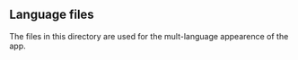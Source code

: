 Language files
--------

The files in this directory are used for the mult-language appearence
of the app.
